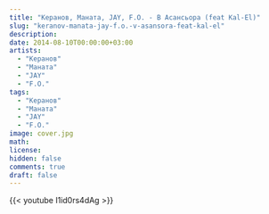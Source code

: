 ```yaml
---
title: "Керанов, Маната, JAY, F.O. - В Асансьора (feat Kal-El)"
slug: "keranov-manata-jay-f.o.-v-asansora-feat-kal-el"
description: 
date: 2014-08-10T00:00:00+03:00
artists:
  - "Керанов"
  - "Маната"
  - "JAY"
  - "F.O."
tags:
  - "Керанов"
  - "Маната"
  - "JAY"
  - "F.O."
image: cover.jpg
math: 
license: 
hidden: false
comments: true
draft: false
---
```


{{< youtube I1id0rs4dAg >}}
